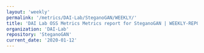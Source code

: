 ```yaml
---
layout: 'weekly'
permalink: '/metrics/DAI-Lab/SteganoGAN/WEEKLY/'
title: 'DAI Lab OSS Metrics Metrics report for SteganoGAN | WEEKLY-REPORT-2020-01-12'
organization: 'DAI-Lab'
repository: 'SteganoGAN'
current_date: '2020-01-12'
---
```

